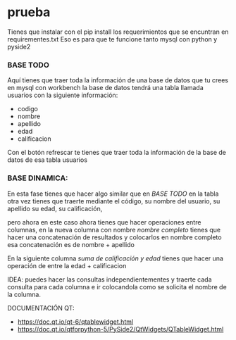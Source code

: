 # prueba

Tienes que instalar con el pip install los requerimientos que se encuntran en requirementes.txt
Eso es para que te funcione tanto mysql con python y pyside2

### BASE TODO
Aquí tienes que traer toda la información de una base de datos que tu crees en mysql con workbench
la base de datos tendrá una tabla llamada usuarios con la siguiente información:
- codigo
- nombre
- apellido
- edad
- calificacion

Con el botón refrescar te tienes que traer toda la información de la base de datos de esa tabla usuarios


### BASE DINAMICA:
En esta fase tienes que hacer algo similar que en *BASE TODO*
en la tabla otra vez tienes que traerte mediante el código, su nombre del usuario, su apellido
su edad, su calificación, 

pero ahora en este caso ahora tienes que hacer operaciones entre columnas, en la nueva columna
con nombre *nombre completo* tienes que hacer una concatenación de resultados y colocarlos en nombre completo
esa concatenación es de nombre + apellido

En la siguiente columna *suma de calificación y edad*
tienes que hacer una operación de entre la edad + calificacion 

IDEA: puedes hacer las consultas independientementes y traerte cada consulta para cada columna 
e ir colocandola como se solicita el nombre de la columna. 


DOCUMENTACIÓN QT: 
- https://doc.qt.io/qt-6/qtablewidget.html
- https://doc.qt.io/qtforpython-5/PySide2/QtWidgets/QTableWidget.html
